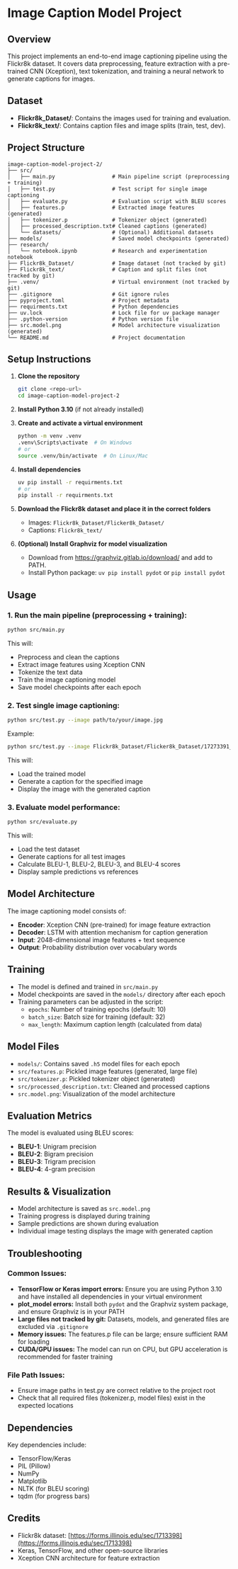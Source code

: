 # Image Caption Model Project

## Overview
This project implements an end-to-end image captioning pipeline using the Flickr8k dataset. It covers data preprocessing, feature extraction with a pre-trained CNN (Xception), text tokenization, and training a neural network to generate captions for images.

## Dataset
- **Flickr8k_Dataset/**: Contains the images used for training and evaluation.
- **Flickr8k_text/**: Contains caption files and image splits (train, test, dev).

## Project Structure
```
image-caption-model-project-2/
├── src/
│   ├── main.py                  # Main pipeline script (preprocessing + training)
│   ├── test.py                  # Test script for single image captioning
│   ├── evaluate.py              # Evaluation script with BLEU scores
│   ├── features.p               # Extracted image features (generated)
│   ├── tokenizer.p              # Tokenizer object (generated)
│   ├── processed_description.txt# Cleaned captions (generated)
│   └── datasets/                # (Optional) Additional datasets
├── models/                      # Saved model checkpoints (generated)
├── research/
│   └── notebook.ipynb           # Research and experimentation notebook
├── Flickr8k_Dataset/            # Image dataset (not tracked by git)
├── Flickr8k_text/               # Caption and split files (not tracked by git)
├── .venv/                       # Virtual environment (not tracked by git)
├── .gitignore                   # Git ignore rules
├── pyproject.toml               # Project metadata
├── requirments.txt              # Python dependencies
├── uv.lock                      # Lock file for uv package manager
├── .python-version              # Python version file
├── src.model.png                # Model architecture visualization (generated)
└── README.md                    # Project documentation
```

## Setup Instructions
1. **Clone the repository**
   ```sh
   git clone <repo-url>
   cd image-caption-model-project-2
   ```
2. **Install Python 3.10** (if not already installed)
3. **Create and activate a virtual environment**
   ```sh
   python -m venv .venv
   .venv\Scripts\activate  # On Windows
   # or
   source .venv/bin/activate  # On Linux/Mac
   ```
4. **Install dependencies**
   ```sh
   uv pip install -r requirments.txt
   # or
   pip install -r requirments.txt
   ```
5. **Download the Flickr8k dataset and place it in the correct folders**
   - Images: `Flickr8k_Dataset/Flicker8k_Dataset/`
   - Captions: `Flickr8k_text/`

6. **(Optional) Install Graphviz for model visualization**
   - Download from https://graphviz.gitlab.io/download/ and add to PATH.
   - Install Python package: `uv pip install pydot` or `pip install pydot`

## Usage

### 1. **Run the main pipeline (preprocessing + training):**
  ```sh
  python src/main.py
  ```
  This will:
  - Preprocess and clean the captions
  - Extract image features using Xception CNN
  - Tokenize the text data
  - Train the image captioning model
  - Save model checkpoints after each epoch

### 2. **Test single image captioning:**
  ```sh
  python src/test.py --image path/to/your/image.jpg
  ```
  Example:
  ```sh
  python src/test.py --image Flickr8k_Dataset/Flicker8k_Dataset/17273391_55cfc7d3d4.jpg
  ```
  This will:
  - Load the trained model
  - Generate a caption for the specified image
  - Display the image with the generated caption

### 3. **Evaluate model performance:**
  ```sh
  python src/evaluate.py
  ```
  This will:
  - Load the test dataset
  - Generate captions for all test images
  - Calculate BLEU-1, BLEU-2, BLEU-3, and BLEU-4 scores
  - Display sample predictions vs references

## Model Architecture
The image captioning model consists of:
- **Encoder**: Xception CNN (pre-trained) for image feature extraction
- **Decoder**: LSTM with attention mechanism for caption generation
- **Input**: 2048-dimensional image features + text sequence
- **Output**: Probability distribution over vocabulary words

## Training
- The model is defined and trained in `src/main.py`
- Model checkpoints are saved in the `models/` directory after each epoch
- Training parameters can be adjusted in the script:
  - `epochs`: Number of training epochs (default: 10)
  - `batch_size`: Batch size for training (default: 32)
  - `max_length`: Maximum caption length (calculated from data)

## Model Files
- `models/`: Contains saved `.h5` model files for each epoch
- `src/features.p`: Pickled image features (generated, large file)
- `src/tokenizer.p`: Pickled tokenizer object (generated)
- `src/processed_description.txt`: Cleaned and processed captions
- `src.model.png`: Visualization of the model architecture

## Evaluation Metrics
The model is evaluated using BLEU scores:
- **BLEU-1**: Unigram precision
- **BLEU-2**: Bigram precision  
- **BLEU-3**: Trigram precision
- **BLEU-4**: 4-gram precision

## Results & Visualization
- Model architecture is saved as `src.model.png`
- Training progress is displayed during training
- Sample predictions are shown during evaluation
- Individual image testing displays the image with generated caption

## Troubleshooting

### Common Issues:
- **TensorFlow or Keras import errors:** Ensure you are using Python 3.10 and have installed all dependencies in your virtual environment
- **plot_model errors:** Install both `pydot` and the Graphviz system package, and ensure Graphviz is in your PATH
- **Large files not tracked by git:** Datasets, models, and generated files are excluded via `.gitignore`
- **Memory issues:** The features.p file can be large; ensure sufficient RAM for loading
- **CUDA/GPU issues:** The model can run on CPU, but GPU acceleration is recommended for faster training

### File Path Issues:
- Ensure image paths in test.py are correct relative to the project root
- Check that all required files (tokenizer.p, model files) exist in the expected locations

## Dependencies
Key dependencies include:
- TensorFlow/Keras
- PIL (Pillow)
- NumPy
- Matplotlib
- NLTK (for BLEU scoring)
- tqdm (for progress bars)

## Credits
- Flickr8k dataset: [https://forms.illinois.edu/sec/1713398](https://forms.illinois.edu/sec/1713398)
- Keras, TensorFlow, and other open-source libraries
- Xception CNN architecture for feature extraction